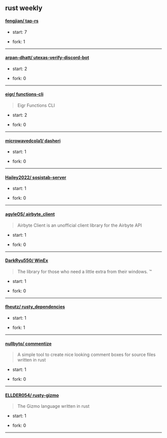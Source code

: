 ## rust weekly

#### [fengjian/ tap-rs](https://github.com/fengjian/tap-rs)
>  
+ start: 7
+ fork: 1
---
#### [arpan-dhatt/ utexas-verify-discord-bot](https://github.com/arpan-dhatt/utexas-verify-discord-bot)
>  
+ start: 2
+ fork: 0
---
#### [eigr/ functions-cli](https://github.com/eigr/functions-cli)
>  Eigr Functions CLI
+ start: 2
+ fork: 0
---
#### [microwavedcola1/ dasheri](https://github.com/microwavedcola1/dasheri)
>  
+ start: 1
+ fork: 0
---
#### [Hailey2022/ sosistab-server](https://github.com/Hailey2022/sosistab-server)
>  
+ start: 1
+ fork: 0
---
#### [agyleOS/ airbyte_client](https://github.com/agyleOS/airbyte_client)
>  Airbyte Client is an unofficial client library for the Airbyte API 
+ start: 1
+ fork: 0
---
#### [DarkRyu550/ WinEx](https://github.com/DarkRyu550/WinEx)
>  The library for those who need a little extra from their windows. ™
+ start: 1
+ fork: 0
---
#### [fheutz/ rusty_dependencies](https://github.com/fheutz/rusty_dependencies)
>  
+ start: 1
+ fork: 1
---
#### [nullbyto/ commentize](https://github.com/nullbyto/commentize)
>  A simple tool to create nice looking comment boxes for source files written in rust
+ start: 1
+ fork: 0
---
#### [ELLDER054/ rusty-gizmo](https://github.com/ELLDER054/rusty-gizmo)
>  The Gizmo language written in rust
+ start: 1
+ fork: 0
---